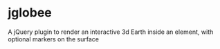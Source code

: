 jglobee
=======

A jQuery plugin to render an interactive 3d Earth inside an element, with optional markers on the surface
